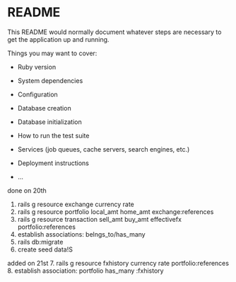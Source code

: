 # README

This README would normally document whatever steps are necessary to get the
application up and running.

Things you may want to cover:

* Ruby version

* System dependencies

* Configuration

* Database creation

* Database initialization

* How to run the test suite

* Services (job queues, cache servers, search engines, etc.)

* Deployment instructions

* ...

done on 20th
1. rails g resource exchange currency rate
2. rails g resource portfolio local_amt home_amt exchange:references
3. rails g resource transaction sell_amt buy_amt effectivefx portfolio:references
4. establish associations: belngs_to/has_many
5. rails db:migrate
6. create seed data!S

added on 21st
7. rails g resource fxhistory currency rate portfolio:references
8. establish association: portfolio has_many :fxhistory